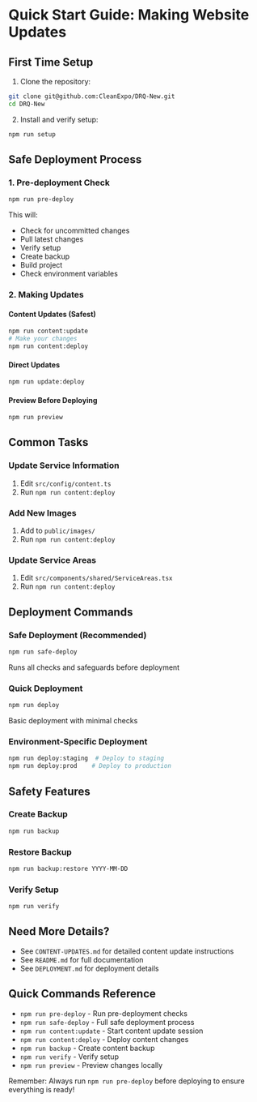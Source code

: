 # Quick Start Guide: Making Website Updates

## First Time Setup

1. Clone the repository:
```bash
git clone git@github.com:CleanExpo/DRQ-New.git
cd DRQ-New
```

2. Install and verify setup:
```bash
npm run setup
```

## Safe Deployment Process

### 1. Pre-deployment Check
```bash
npm run pre-deploy
```
This will:
- Check for uncommitted changes
- Pull latest changes
- Verify setup
- Create backup
- Build project
- Check environment variables

### 2. Making Updates

#### Content Updates (Safest)
```bash
npm run content:update
# Make your changes
npm run content:deploy
```

#### Direct Updates
```bash
npm run update:deploy
```

#### Preview Before Deploying
```bash
npm run preview
```

## Common Tasks

### Update Service Information
1. Edit `src/config/content.ts`
2. Run `npm run content:deploy`

### Add New Images
1. Add to `public/images/`
2. Run `npm run content:deploy`

### Update Service Areas
1. Edit `src/components/shared/ServiceAreas.tsx`
2. Run `npm run content:deploy`

## Deployment Commands

### Safe Deployment (Recommended)
```bash
npm run safe-deploy
```
Runs all checks and safeguards before deployment

### Quick Deployment
```bash
npm run deploy
```
Basic deployment with minimal checks

### Environment-Specific Deployment
```bash
npm run deploy:staging  # Deploy to staging
npm run deploy:prod    # Deploy to production
```

## Safety Features

### Create Backup
```bash
npm run backup
```

### Restore Backup
```bash
npm run backup:restore YYYY-MM-DD
```

### Verify Setup
```bash
npm run verify
```

## Need More Details?

- See `CONTENT-UPDATES.md` for detailed content update instructions
- See `README.md` for full documentation
- See `DEPLOYMENT.md` for deployment details

## Quick Commands Reference

- `npm run pre-deploy` - Run pre-deployment checks
- `npm run safe-deploy` - Full safe deployment process
- `npm run content:update` - Start content update session
- `npm run content:deploy` - Deploy content changes
- `npm run backup` - Create content backup
- `npm run verify` - Verify setup
- `npm run preview` - Preview changes locally

Remember: Always run `npm run pre-deploy` before deploying to ensure everything is ready!
